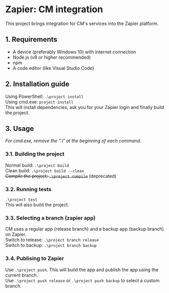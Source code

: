 # Zapier: CM integration
This project brings integration for CM's services into the Zapier platform.

## 1. Requirements
- A device (preferably Windows 10) with internet connection
- Node.js (v8 or higher recommended)
- npm
- A code editor (like Visual Studio Code)

## 2. Installation guide
Using PowerShell: `.\project install`  
Using cmd.exe: `project install`  
This will install dependencies, ask you for your Zapier login and finally build the project.

## 3. Usage
_For cmd.exe, remove the ".\\" at the beginning of each command._

### 3.1. Building the project
Normal build: `.\project build`  
Clean build: `.\project build --clean`  
~~Compile the project: `.\project compile`~~ (deprecated)

### 3.2. Running tests
`.\project test`  
This will also build the project.

### 3.3. Selecting a branch (zapier app)
CM uses a regular app (release branch) and a backup app (backup branch) on Zapier.  
Switch to release: `.\project branch release`  
Switch to backup: `.\project branch backup`

### 3.4. Publising to Zapier
Use `.\project push`. This will build the app and publish the app using the current branch.  
Use `.\project push release` or `.\project push backup` to select a custom branch.